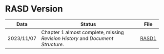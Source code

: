 # RASD Version


| Data | Status | File |
| -----|--------| ---- |
| 2023/11/07 | Chapter 1 almost complete, missing *Revision History* and *Document Structure*. | [RASD1](https://github.com/Dipa0219/ContiDiPaola/blob/main/RASD/RASDVersion/RequirementsAnalysis_and_SpecificationDocument1.pdf) |
